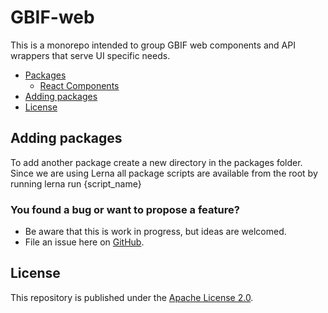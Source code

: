 # GBIF-web
This is a monorepo intended to group GBIF web components and API wrappers that serve UI specific needs.

<!-- TOC -->
- [Packages](#packages)
  - [React Components](./packages/react-components/README.md)
- [Adding packages](#adding-packages)
- [License](#license)
  <!-- /TOC -->

## Adding packages

To add another package create a new directory in the packages folder. Since we are using Lerna all package scripts are available from the root by running lerna run {script_name}

### You found a bug or want to propose a feature?

- Be aware that this is work in progress, but ideas are welcomed.
- File an issue here on [GitHub](https://github.com/gbif/gbif-web/issues/new).

## License

This repository is published under the [Apache License 2.0](LICENSE.md).